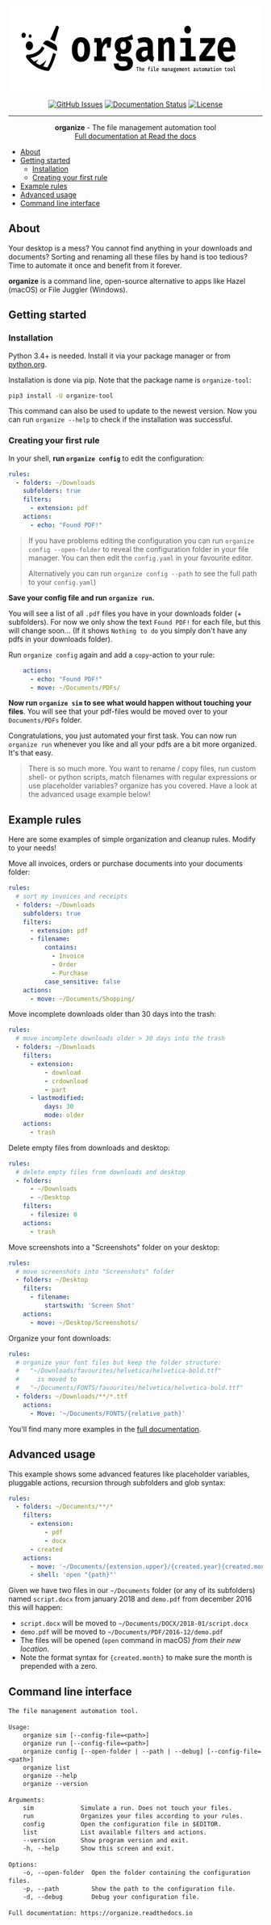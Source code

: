 <p align="center">
 <img width="623" height="168" src="https://github.com/tfeldmann/organize/raw/master/docs/images/organize.svg?sanitize=true" alt="organize logo">
</p>

<div align="center">

  [![GitHub Issues](https://travis-ci.org/tfeldmann/organize.svg?branch=master)](https://travis-ci.org/tfeldmann/organize)
  [![Documentation Status](https://readthedocs.org/projects/organize/badge/?version=latest)](https://organize.readthedocs.io/en/latest/?badge=latest)
  [![License](https://img.shields.io/badge/license-MIT-blue.svg)](/LICENSE)
</div>

---

<p align="center"> <b>organize</b> - The file management automation tool
<br>
<a href="https://organize.readthedocs.io/" target="_blank">Full documentation at Read the docs</a>
</p>

- [About](#about)
- [Getting started](#getting-started)
  - [Installation](#installation)
  - [Creating your first rule](#creating-your-first-rule)
- [Example rules](#example-rules)
- [Advanced usage](#advanced-usage)
- [Command line interface](#command-line-interface)

## About
Your desktop is a mess? You cannot find anything in your downloads and
documents? Sorting and renaming all these files by hand is too tedious?
Time to automate it once and benefit from it forever.

**organize** is a command line, open-source alternative to apps like Hazel (macOS)
or File Juggler (Windows).


## Getting started
### Installation
Python 3.4+ is needed. Install it via your package manager or from [python.org](https://python.org).

Installation is done via pip. Note that the package name is `organize-tool`:
```bash
pip3 install -U organize-tool
``` 
This command can also be used to update to the newest version. Now you can run `organize --help` to check if the installation was successful.

### Creating your first rule
In your shell, **run ``organize config``** to edit the configuration:

```yaml
rules:
  - folders: ~/Downloads
    subfolders: true
    filters:
      - extension: pdf
    actions:
      - echo: "Found PDF!"
```

> If you have problems editing the configuration you can run ``organize config --open-folder`` to reveal the configuration folder in your file manager. You can then edit the `config.yaml` in your favourite editor.
> 
> Alternatively you can run ``organize config --path`` to see the full path to
your ``config.yaml``)


**Save your config file and run `organize run`.**

You will see a list of all `.pdf` files you have in your downloads folder (+ subfolders). For now we only show the text `Found PDF!` for each file, but this will change soon...
(If it shows ``Nothing to do`` you simply don't have any pdfs in your downloads folder).

Run ``organize config`` again and add a `copy`-action to your rule:
```yaml
    actions:
      - echo: "Found PDF!"
      - move: ~/Documents/PDFs/
```

**Now run `organize sim` to see what would happen without touching your files**. You will see that your pdf-files would be moved over to your `Documents/PDFs` folder.

Congratulations, you just automated your first task. You can now run `organize run` whenever you like and all your pdfs are a bit more organized. It's that easy.

> There is so much more. You want to rename / copy files, run custom shell- or python scripts, match filenames with regular expressions or use placeholder variables? organize has you covered. Have a look at the advanced usage example below!


## Example rules
Here are some examples of simple organization and cleanup rules. Modify to your needs!

Move all invoices, orders or purchase documents into your documents folder:
```yaml
rules:
  # sort my invoices and receipts
  - folders: ~/Downloads
    subfolders: true
    filters:
      - extension: pdf
      - filename:
          contains:
            - Invoice
            - Order
            - Purchase
          case_sensitive: false
    actions:
      - move: ~/Documents/Shopping/
```

Move incomplete downloads older than 30 days into the trash:
```yaml
rules:
  # move incomplete downloads older > 30 days into the trash
  - folders: ~/Downloads
    filters:
      - extension:
          - download
          - crdownload
          - part
      - lastmodified:
          days: 30
          mode: older
    actions:
      - trash
```

Delete empty files from downloads and desktop:
```yaml
rules:
  # delete empty files from downloads and desktop
  - folders: 
      - ~/Downloads
      - ~/Desktop
    filters:
      - filesize: 0
    actions:
      - trash
```

Move screenshots into a "Screenshots" folder on your desktop:
```yaml
rules:
  # move screenshots into "Screenshots" folder
  - folders: ~/Desktop
    filters:
      - filename:
          startswith: 'Screen Shot'
    actions:
      - move: ~/Desktop/Screenshots/
```

Organize your font downloads:
```yaml
rules:
  # organize your font files but keep the folder structure:
  #   "~/Downloads/favourites/helvetica/helvetica-bold.ttf"
  #     is moved to
  #   "~/Documents/FONTS/favourites/helvetica/helvetica-bold.ttf"
  - folders: ~/Downloads/**/*.ttf
    actions:
      - Move: '~/Documents/FONTS/{relative_path}'
```

You'll find many more examples in the <a href="https://organize.readthedocs.io/" target="_blank">full documentation</a>.


## Advanced usage
This example shows some advanced features like placeholder variables, pluggable
actions, recursion through subfolders and glob syntax:

```yaml
rules:
  - folders: ~/Documents/**/*
    filters:
      - extension:
          - pdf
          - docx
      - created
    actions:
      - move: '~/Documents/{extension.upper}/{created.year}{created.month:02}/'
      - shell: 'open "{path}"'
```

Given we have two files in our ``~/Documents`` folder (or any of its subfolders)
named ``script.docx`` from january 2018 and ``demo.pdf`` from december 2016 this will
happen:

- ``script.docx`` will be moved to ``~/Documents/DOCX/2018-01/script.docx``
- ``demo.pdf`` will be moved to ``~/Documents/PDF/2016-12/demo.pdf``
- The files will be opened (``open`` command in macOS) *from their new location*.
- Note the format syntax for `{created.month}` to make sure the month is prepended with a zero.


## Command line interface
```
The file management automation tool.

Usage:
    organize sim [--config-file=<path>]
    organize run [--config-file=<path>]
    organize config [--open-folder | --path | --debug] [--config-file=<path>]
    organize list
    organize --help
    organize --version

Arguments:
    sim             Simulate a run. Does not touch your files.
    run             Organizes your files according to your rules.
    config          Open the configuration file in $EDITOR.
    list            List available filters and actions.
    --version       Show program version and exit.
    -h, --help      Show this screen and exit.

Options:
    -o, --open-folder  Open the folder containing the configuration files.
    -p, --path         Show the path to the configuration file.
    -d, --debug        Debug your configuration file.

Full documentation: https://organize.readthedocs.io
```
